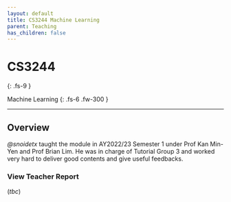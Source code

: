 ```yaml
---
layout: default
title: CS3244 Machine Learning
parent: Teaching
has_children: false
---
```


# CS3244
{: .fs-9 }

Machine Learning
{: .fs-6 .fw-300 }

---

## Overview

*@snoidetx* taught the module in AY2022/23 Semester 1 under Prof Kan Min-Yen and Prof Brian Lim. He was in charge of Tutorial Group 3 and worked very hard to deliver good contents and give useful feedbacks. 

### View Teacher Report

(*tbc*)